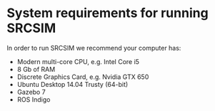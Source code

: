 # System requirements for running SRCSIM #

In order to run SRCSIM we recommend your computer has:

- Modern multi-core CPU, e.g. Intel Core i5
- 8 Gb of RAM
- Discrete Graphics Card, e.g. Nvidia GTX 650
- Ubuntu Desktop 14.04 Trusty (64-bit)
- Gazebo 7
- ROS Indigo